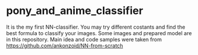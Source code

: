 # pony_and_anime_classifier
It is the my first NN-classifier. You may try different costants and find the best formula to classify your images. Some images and prepared model are in this repository.
Main idea and code samples were taken from https://github.com/ankonzoid/NN-from-scratch
